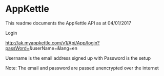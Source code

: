# AppKettle

This readme documents the AppKettle API as at 04/01/2017

Login

http://ak.myappkettle.com/v1/Api/App/login?passWord=<password>&userName=<username>&lang=en

Username is the email address signed up with
Password is the setup

Note: The email and password are passed unencrypted over the internet

